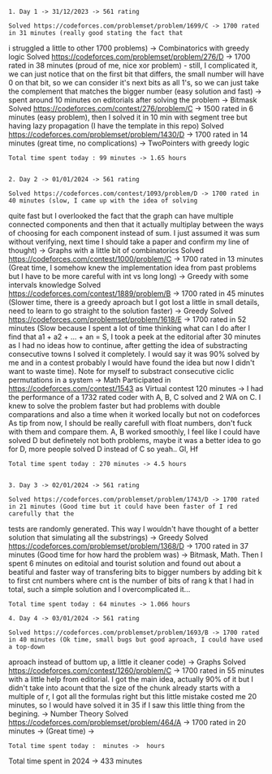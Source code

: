 
    1. Day 1 -> 31/12/2023 -> 561 rating

    Solved https://codeforces.com/problemset/problem/1699/C -> 1700 rated in 31 minutes (really good stating the fact that
i struggled a little to other 1700 problems) -> Combinatorics with greedy logic
    Solved https://codeforces.com/problemset/problem/276/D -> 1700 rated in 38 minutes (proud of me, nice xor problem) -
still, I complicated it, we can just notice that on the first bit that differs, the small number will have 0 on that bit, 
so we can consider it's next bits as all 1's, so we can just take the complement that matches the bigger number (easy solution and fast) -> spent around 10 minutes on editorials after solving the problem -> Bitmask
    Solved https://codeforces.com/contest/276/problem/C -> 1500 rated in 6 minutes (easy problem), then I solved it in 10 min
with segment tree but having lazy propagation (I have the template in this repo)
    Solved https://codeforces.com/problemset/problem/1430/D -> 1700 rated in 14 minutes (great time, no complications)
-> TwoPointers with greedy logic

    Total time spent today : 99 minutes -> 1.65 hours


    2. Day 2 -> 01/01/2024 -> 561 rating

    Solved https://codeforces.com/contest/1093/problem/D -> 1700 rated in 40 minutes (slow, I came up with the idea of solving
quite fast but I overlooked the fact that the graph can have multiple connected components and then that it actually 
multiplay between the ways of choosing for each component instead of sum. I just assumed it was sum without verifying, next
time I should take a paper and confirm my line of thought) -> Graphs with a little bit of combinatorics
    Solved https://codeforces.com/contest/1000/problem/C -> 1700 rated in 13 minutes (Great time, I somehow knew the implementation idea
from past problems but I have to be more careful with int vs long long) -> Greedy with some intervals knowledge
    Solved https://codeforces.com/contest/1889/problem/B -> 1700 rated in 45 minutes (Slower time, there is a greedy aproach but I got lost 
a little in small details, need to learn to go straight to the solution faster) -> Greedy
    Solved https://codeforces.com/problemset/problem/1618/E -> 1700 rated in 52 minutes (Slow because I spent a lot
of time thinking what can I do after I find that a1 + a2 + ... + an = S, I took a peek at the editorial after 30 minutes
as I had no ideas how to continue, after getting the idea of substracting consecutive towns I solved it completely. I would say it was 90% solved
by me and in a contest probably I would have found the idea but now I didn't want to waste time). Note for myself to substract consecutive ciclic 
permutations in a system -> Math
    Participated in https://codeforces.com/contest/1543 as Virtual contest  120 minutes -> I had the performance of a 1732 rated coder with A, B, C solved and 2 
WA on C. I knew to solve the problem faster but had problems with double comparations and also a time when it worked locally but not on codeforces
As tip from now, I should be really carefull with float numbers, don't fuck with them and compare them. A, B worked smoothly, I feel like I could 
have solved D but definetely not both problems, maybe it was a better idea to go for D, more people solved D instead of C so yeah.. Gl, Hf

    Total time spent today : 270 minutes -> 4.5 hours


    3. Day 3 -> 02/01/2024 -> 561 rating

    Solved https://codeforces.com/problemset/problem/1743/D -> 1700 rated in 21 minutes (Good time but it could have been faster of I red carefully that the 
tests are randomly generated. This way I wouldn't have thought of a better solution that simulating all the substrings) -> Greedy
    Solved https://codeforces.com/problemset/problem/1368/D -> 1700 rated in 37 minutes (Good time for how hard the problem was) -> Bitmask, Math. Then I 
spent 6 minutes on editoial and tourist solution and found out about a beatiful and faster way of transfering bits to bigger numbers by adding bit k to first
cnt numbers where cnt is the number of bits of rang k that I had in total, such a simple solution and I overcomplicated it...
    
    Total time spent today : 64 minutes -> 1.066 hours

    4. Day 4 -> 03/01/2024 -> 561 rating

    Solved https://codeforces.com/problemset/problem/1693/B -> 1700 rated in 40 minutes (Ok time, small bugs but good aproach, I could have used a top-down 
aproach instead of buttom up, a little it cleaner code) -> Graphs
    Solved https://codeforces.com/contest/1260/problem/C -> 1700 rated in 55 minutes with a little help from editorial. I got the main idea, actually 90% of it
but I didn't take into acount that the size of the chunk already starts with a multiple of r, I got all the formulas right but this little mistake costed me
20 minutes, so I would have solved it in 35 if I saw this little thing from the begining. -> Number Theory
    Solved https://codeforces.com/problemset/problem/464/A -> 1700 rated in 20 minutes -> (Great time) ->  

    Total time spent today :  minutes ->  hours

    


Total time spent in 2024 -> 433 minutes

